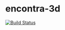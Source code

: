 encontra-3d
===========
[![Build Status](https://encontra.ci.cloudbees.com/buildStatus/icon?job=encontra-3d)](https://encontra.ci.cloudbees.com/job/encontra-3d/)
